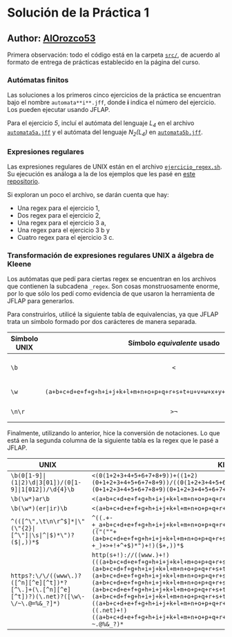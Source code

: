 # Solución de la Práctica 1
## Author: [AlOrozco53](https://www.github.com/alorozco53/)

Primera observación: todo el código está en la carpeta [`src/`](src/), de acuerdo al formato de entrega de
prácticas establecido en la página del curso.

### Autómatas finitos

Las soluciones a los primeros cinco ejercicios de la práctica se encuentran
bajo el nombre `automata**i**.jff`, donde __i__ indica el número del ejercicio. Los pueden ejecutar
usando JFLAP.

Para el ejercicio _5_, incluí el autómata del lenguaje _L<sub>4</sub>_ en el archivo [`automata5a.jff`](src/automata5a.jff)
y el autómata del lenguaje _N<sub>2</sub>(L<sub>4</sub>)_ en [`automata5b.jff`](src/automata5b.jff).

### Expresiones regulares

Las expresiones regulares de UNIX están en el archivo [`ejercicio_regex.sh`](src/ejercicio_regex.sh). Su ejecución es
análoga a la de los ejemplos que les pasé en [este repositorio](https://github.com/alorozco53/Ejemplos-Laboratorio-AyLF-2017-2).

Si exploran un poco el archivo, se darán cuenta que hay:

- Una regex para el ejercicio 1,
- Dos regex para el ejercicio 2,
- Una regex para el ejercicio 3 a,
- Una regex para el ejercicio 3 b y
- Cuatro regex para el ejercicio 3 c.

### Transformación de expresiones regulares UNIX a álgebra de Kleene

Los autómatas que pedí para ciertas regex se encuentran en los archivos que contienen la subcadena `_regex`. Son cosas monstruosamente
enorme, por lo que sólo los pedí como evidencia de que usaron la herramienta de JFLAP para generarlos.

Para construirlos, utilicé la siguiente tabla de equivalencias, ya que JFLAP trata un símbolo formado por dos carácteres
de manera separada.

| Símbolo UNIX | Símbolo _equivalente_ usado | Significado |
| ------------ | :---------------------------: | ----------- |
| `\b` | `<` | inicio o fin de una palabra |
| `\w` | `(a+b+c+d+e+f+g+h+i+j+k+l+m+n+o+p+q+r+s+t+u+v+w+x+y+z+0+1+2+3+4+5+6+7+8+9)` | letra o dígito |
| `\n\r` | `>¬` | saltos de línea |

Finalmente, utilizando lo anterior, hice la conversión de notaciones. Lo que está en la segunda columna de la siguiente
tabla es la regex que le pasé a JFLAP.

| UNIX | Kleene |
| ---- | ------ |
| `\b(0[1-9]\|(1\|2)\d\|3[01])/(0[1-9]\|1[012])/\d{4}\b` | `<(0(1+2+3+4+5+6+7+8+9))+((1+2)(0+1+2+3+4+5+6+7+8+9))/((0(1+2+3+4+5+6+7+8+9))+1(0+1+2))/(0+1+2+3+4+5+6+7+8+9)(0+1+2+3+4+5+6+7+8+9)(0+1+2+3+4+5+6+7+8+9)(0+1+2+3+4+5+6+7+8+9)<` |
| `\b(\w*)ar\b` | `<(a+b+c+d+e+f+g+h+i+j+k+l+m+n+o+p+q+r+s+t+u+v+w+x+y+z)*ar<` |
| `\b(\w*)(er\|ir)\b` | `<(a+b+c+d+e+f+g+h+i+j+k+l+m+n+o+p+q+r+s+t+u+v+w+x+y+z)*(er+ir)<` |
| `^(([^\",\t\n\r^$]*\|\"(\"{2}\|[^\"]\|\s\|^\|$)*\")?($\|,))*$` | `^((.+-+_a+b+c+d+e+f+g+h+i+j+k+l+m+n+o+p+q+r+s+t+u+v+w+x+y+z+0+1+2+3+4+5+6+7+8+9)*+(("(""+(a+b+c+d+e+f+g+h+i+j+k+l+m+n+o+p+q+r+s+t+u+v+w+x+y+z+0+1+2+3+4+5+6+7+8+9+,+.+-+_)+>+!+^+$)*")+!)($+,))*$` |
| `https?:\/\/((www\.)?([^n][^e][^t])*?[^\.]+(\.[^n][^e][^t])?)(\.net)?([\w\-\/~\.@=%&_?]*)` | `http(s+!)://((www.)+!)(((a+b+c+d+e+f+g+h+i+j+k+l+m+o+p+q+r+s+t+u+v+w+x+y+z+0+1+2+3+4+5+6+7+8+9)(a+b+c+d+f+g+h+i+j+k+l+m+n+o+p+q+r+s+t+u+v+w+x+y+z+0+1+2+3+4+5+6+7+8+9)(a+b+c+d+e+f+g+h+i+j+k+l+m+n+o+p+q+r+s+u+v+w+x+y+z+0+1+2+3+4+5+6+7+8+9))*+!)+(a+b+c+d+e+f+g+h+i+j+k+l+m+n+o+p+q+r+s+t+u+v+w+x+y+z+0+1+2+3+4+5+6+7+8+9)+.(a+b+c+d+e+f+g+h+i+j+k+l+m+o+p+q+r+s+t+u+v+w+x+y+z+0+1+2+3+4+5+6+7+8+9)(a+b+c+d+f+g+h+i+j+k+l+m+n+o+p+q+r+s+t+u+v+w+x+y+z+0+1+2+3+4+5+6+7+8+9)((a+b+c+d+e+f+g+h+i+j+k+l+m+n+o+p+q+r+s+u+v+w+x+y+z+0+1+2+3+4+5+6+7+8+9)+!)((.net)+!)((a+b+c+d+e+f+g+h+i+j+k+l+m+n+o+p+q+r+s+t+u+v+w+x+y+z+0+1+2+3+4+5+6+7+8+9)+-~.@%&_?)*` |

